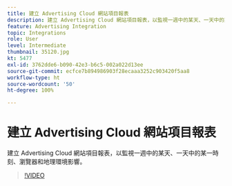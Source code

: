 ```yaml
---
title: 建立 Advertising Cloud 網站項目報表
description: 建立 Advertising Cloud 網站項目報表，以監視一週中的某天、一天中的某一時刻、瀏覽器和地理環境影響。
feature: Advertising Integration
topic: Integrations
role: User
level: Intermediate
thumbnail: 35120.jpg
kt: 5477
exl-id: 3762dde6-b090-42e3-b6c5-002a022d13ee
source-git-commit: ecfce7b894986903f28ecaaa3252c903420f5aa8
workflow-type: ht
source-wordcount: '50'
ht-degree: 100%

---
```


# 建立 Advertising Cloud 網站項目報表

建立 Advertising Cloud 網站項目報表，以監視一週中的某天、一天中的某一時刻、瀏覽器和地理環境影響。

>[!VIDEO](https://video.tv.adobe.com/v/35120/?quality=12&learn=on)
